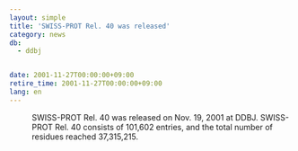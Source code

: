 ```yaml
---
layout: simple
title: 'SWISS-PROT Rel. 40 was released'
category: news
db:
  - ddbj


date: 2001-11-27T00:00:00+09:00
retire_time: 2001-11-27T00:00:00+09:00
lang: en
---
```


<dd>SWISS-PROT Rel. 40 was released on Nov. 19, 2001 at DDBJ. SWISS-PROT Rel. 40 consists of 101,602 entries, and the total number of residues reached 37,315,215.</dd>
